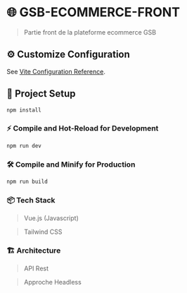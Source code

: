 # 🌐 GSB-ECOMMERCE-FRONT
> Partie front de la plateforme ecommerce GSB

## ⚙️ Customize Configuration

See [Vite Configuration Reference](https://vite.dev/config/).

## 🚀 Project Setup

```sh
npm install
```

### ⚡ Compile and Hot-Reload for Development

```sh
npm run dev
```

### 🛠️ Compile and Minify for Production

```sh
npm run build
```


### 📦 Tech Stack
> Vue.js (Javascript)

> Tailwind CSS 


### 🏗️ Architecture
>API Rest

>Approche Headless 

